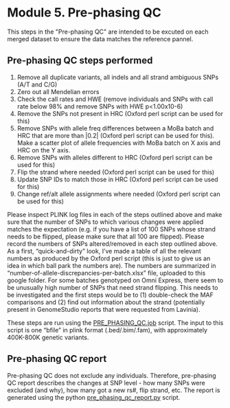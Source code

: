 # Module 5. Pre-phasing QC

This steps in the &quot;Pre-phasing QC&quot; are intended to be excuted on each merged dataset to ensure the data matches the reference pannel.

## Pre-phasing QC steps performed
1. Remove all duplicate variants, all indels and all strand ambiguous SNPs (A/T and C/G)
2. Zero out all Mendelian errors
3. Check the call rates and HWE (remove individuals and SNPs with call rate below 98% and remove SNPs with HWE p<1.00x10-6)
4. Remove the SNPs not present in HRC (Oxford perl script can be used for this)
5. Remove SNPs with allele freq differences between a MoBa batch and HRC that are more than |0.2| (Oxford perl script can be used for this). Make a scatter plot of allele frequencies with MoBa batch on X axis and HRC on the Y axis.
6. Remove SNPs with alleles different to HRC (Oxford perl script can be used for this)
7. Flip the strand where needed (Oxford perl script can be used for this)
8. Update SNP IDs to match those in HRC (Oxford perl script can be used for this)
9. Change ref/alt allele assignments where needed (Oxford perl script can be used for this)

Please inspect PLINK log files in each of the steps outlined above and make sure that the number of SNPs to which various changes were applied matches the expectation (e.g. if you have a list of 100 SNPs whose strand needs to be flipped, please make sure that all 100 are flipped).
Please record the numbers of SNPs altered/removed in each step outlined above. As a first, “quick-and-dirty” look, I’ve made a table of all the relevant numbers as produced by the Oxford perl script (this is just to give us an idea in which ball park the numbers are). The numbers are summarized in “number-of-allele-discrepancies-per-batch.xlsx” file, uploaded to this google folder. For some batches genotyped on Omni Express, there seem to be unusually high number of SNPs that need strand flipping. This needs to be investigated and the first steps would be to (1) double-check the MAF comparisons and (2) find out information about the strand (potentially present in GenomeStudio reports that were requested from Lavinia).  

These steps are run using the [PRE_PHASING_QC.job](scripts/qc_modules/phasing_imputation/PRE_PHASING_QC.job) script. The input to this script is one “bfile” in plink format (.bed/.bim/.fam), with approximately 400K-800K genetic variants.

## Pre-phasing QC report

Pre-phasing QC does not exclude any individuals. Therefore, pre-phasing QC report describes the changes at SNP level - how many SNPs were excluded (and why), how many got a new rs#, flip strand, etc.
The report is generated using the python [pre_phasing_qc_report.py](scripts/qc_modules/phasing_imputation/pre_phasing_qc_report.py) script.
